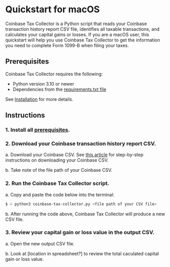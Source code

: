# Quickstart for macOS

Coinbase Tax Collector is a Python script that reads your Coinbase transaction history report CSV file, identifies all taxable transactions, and calculates your capital gains or losses. If you are a macOS user, this quickstart will help you use Coinbase Tax Collector to get the information you need to complete Form 1099-B when filing your taxes.

## Prerequisites

Coinbase Tax Collector requires the following:

* Python version 3.10 or newer
* Dependencies from the [requirements.txt file](https://github.com/ydeleon6/coinbase-tax-collector/blob/main/requirements.txt)

See [Installation](https://github.com/mdoming10/coinbase-tax-collector/blob/main/documentation/installation.md) for more details.

## Instructions

### 1. Install all [prerequisites](https://github.com/mdoming10/coinbase-tax-collector/blob/main/documentation/installation.md).

### 2. Download your Coinbase transaction history report CSV.

a. Download your Coinbase CSV. See [this article](https://help.coinbase.com/en/commerce/managing-account/transaction-reporting#download-reports) for step-by-step instructions on downloading your Coinbase CSV.

b. Take note of the file path of your Coinbase CSV.

### 2. Run the Coinbase Tax Collector script.

a. Copy and paste the code below into the terminal:

```sh
$ > python3 coinbase-tax-collector.py <file path of your CSV file>
```

b. After running the code above, Coinbase Tax Collector will produce a new CSV file.

### 3.  Review your capital gain or loss value in the output CSV.

a. Open the new output CSV file.

b. Look at [location in spreadsheet?] to review the total caculated capital gain or loss value.

